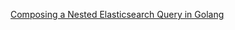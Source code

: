 [Composing a Nested Elasticsearch Query in Golang](http://russmatney.com/2016/07/24/composing-elasticsearch-query-golang)
